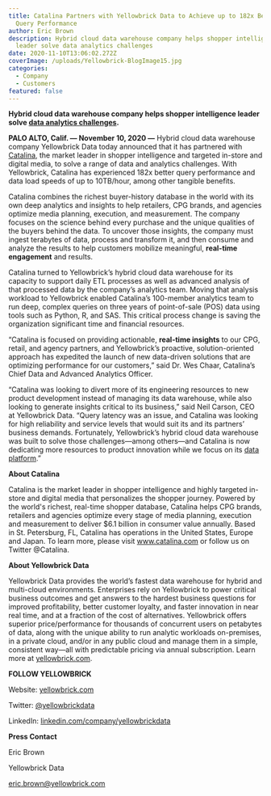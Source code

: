 ```yaml
---
title: Catalina Partners with Yellowbrick Data to Achieve up to 182x Better
  Query Performance
author: Eric Brown
description: Hybrid cloud data warehouse company helps shopper intelligence
  leader solve data analytics challenges
date: 2020-11-10T13:06:02.272Z
coverImage: /uploads/Yellowbrick-BlogImage15.jpg
categories:
  - Company
  - Customers
featured: false
---
```

**Hybrid cloud data warehouse company helps shopper intelligence leader solve [data analytics challenges](https://www.yellowbrick.com/resources/overviews/how-to-get-the-most-from-your-analytics-tools/).**

**PALO ALTO, Calif. — November 10, 2020 —** Hybrid cloud data warehouse company Yellowbrick Data today announced that it has partnered with [Catalina](https://www.catalina.com/), the market leader in shopper intelligence and targeted in-store and digital media, to solve a range of data and analytics challenges. With Yellowbrick, Catalina has experienced 182x better query performance and data load speeds of up to 10TB/hour, among other tangible benefits.

Catalina combines the richest buyer-history database in the world with its own deep analytics and insights to help retailers, CPG brands, and agencies optimize media planning, execution, and measurement. The company focuses on the science behind every purchase and the unique qualities of the buyers behind the data. To uncover those insights, the company must ingest terabytes of data, process and transform it, and then consume and analyze the results to help customers mobilize meaningful, **real-time engagement** and results.

Catalina turned to Yellowbrick’s hybrid cloud data warehouse for its capacity to support daily ETL processes as well as advanced analysis of that processed data by the company’s analytics team. Moving that analysis workload to Yellowbrick enabled Catalina’s 100-member analytics team to run deep, complex queries on three years of point-of-sale (POS) data using tools such as Python, R, and SAS. This critical process change is saving the organization significant time and financial resources.

“Catalina is focused on providing actionable, **real-time insights** to our CPG, retail, and agency partners, and Yellowbrick’s proactive, solution-oriented approach has expedited the launch of new data-driven solutions that are optimizing performance for our customers,” said Dr. Wes Chaar, Catalina’s Chief Data and Advanced Analytics Officer.

“Catalina was looking to divert more of its engineering resources to new product development instead of managing its data warehouse, while also looking to generate insights critical to its business,” said Neil Carson, CEO at Yellowbrick Data. “Query latency was an issue, and Catalina was looking for high reliability and service levels that would suit its and its partners’ business demands. Fortunately, Yellowbrick’s hybrid cloud data warehouse was built to solve those challenges—among others—and Catalina is now dedicating more resources to product innovation while we focus on its [data platform](https://www.yellowbrick.com/press-releases/yellowbrick-and-sotero-partner-on-enterprise-data-security-and-compliance/).”

**About Catalina**

Catalina is the market leader in shopper intelligence and highly targeted in-store and digital media that personalizes the shopper journey. Powered by the world's richest, real-time shopper database, Catalina helps CPG brands, retailers and agencies optimize every stage of media planning, execution and measurement to deliver $6.1 billion in consumer value annually. Based in St. Petersburg, FL, Catalina has operations in the United States, Europe and Japan. To learn more, please visit www.catalina.com or follow us on Twitter @Catalina.

**About Yellowbrick Data**

Yellowbrick Data provides the world’s fastest data warehouse for hybrid and multi-cloud environments. Enterprises rely on Yellowbrick to power critical business outcomes and get answers to the hardest business questions for improved profitability, better customer loyalty, and faster innovation in near real time, and at a fraction of the cost of alternatives. Yellowbrick offers superior price/performance for thousands of concurrent users on petabytes of data, along with the unique ability to run analytic workloads on-premises, in a private cloud, and/or in any public cloud and manage them in a simple, consistent way—all with predictable pricing via annual subscription. Learn more at [yellowbrick.com](http://www.yellowbrick.com).

**FOLLOW YELLOWBRICK**

Website: [yellowbrick.com](https://www.yellowbrick.com/)

Twitter: [@yellowbrickdata](https://twitter.com/YellowbrickData)

LinkedIn: [linkedin.com/company/yellowbrickdata](https://www.linkedin.com/company/yellowbrickdata/)

**Press Contact**

Eric Brown

Yellowbrick Data

eric.brown@yellowbrick.com